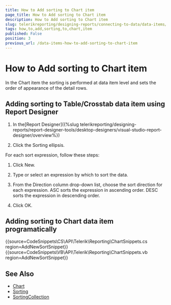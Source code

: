 ```yaml
---
title: How to Add sorting to Chart item
page_title: How to Add sorting to Chart item 
description: How to Add sorting to Chart item
slug: telerikreporting/designing-reports/connecting-to-data/data-items/ordering-data/how-to-add-sorting-to-chart-item
tags: how,to,add,sorting,to,chart,item
published: False
position: 3
previous_url: /data-items-how-to-add-sorting-to-chart-item
---
```


# How to Add sorting to Chart item

In the Chart item the sorting is performed at data item level and sets the order of appearance of the detail rows.

## Adding sorting to Table/Crosstab data item using Report Designer

1. In the[Report Designer]({%slug telerikreporting/designing-reports/report-designer-tools/desktop-designers/visual-studio-report-designer/overview%})

1. Click the Sorting ellipsis.

For each sort expression, follow these steps:

1. Click New.

1. Type or select an expression by which to sort the data.

1. From the Direction column drop-down list, choose the sort direction for each expression. ASC sorts the expression in ascending order. DESC sorts the expression in descending order.

1. Click OK.

## Adding sorting to Chart data item programatically

{{source=CodeSnippets\CS\API\Telerik\Reporting\ChartSnippets.cs region=AddNewSortSnippet}}
{{source=CodeSnippets\VB\API\Telerik\Reporting\ChartSnippets.vb region=AddNewSortSnippet}}

## See Also

* [Chart](/reporting/api/Telerik.Reporting.Chart)
* [Sorting](/reporting/api/Telerik.Reporting.Sorting)
* [SortingCollection](/reporting/api/Telerik.Reporting.SortingCollection)
